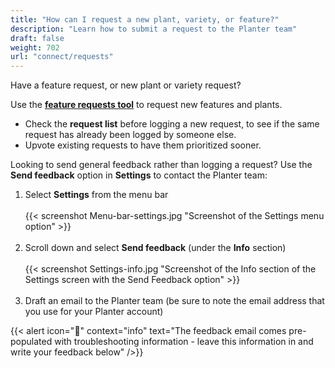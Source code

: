```yaml
---
title: "How can I request a new plant, variety, or feature?"
description: "Learn how to submit a request to the Planter team"
draft: false
weight: 702
url: "connect/requests"
---
```


Have a feature request, or new plant or variety request?

Use the [**feature requests tool**](https://planter.garden/requests) to request new features and plants.

- Check the **request list** before logging a new request, to see if the same request has already been logged by someone else.
- Upvote existing requests to have them prioritized sooner.

Looking to send general feedback rather than logging a request? Use the **Send feedback** option in **Settings** to contact the Planter team:
1. Select **Settings** from the menu bar<br /><br />
{{< screenshot Menu-bar-settings.jpg "Screenshot of the Settings menu option" >}}<br /><br />
2. Scroll down and select **Send feedback** (under the **Info** section)
<br /><br />
{{< screenshot Settings-info.jpg "Screenshot of the Info section of the Settings screen with the Send Feedback option" >}}<br /><br />
3. Draft an email to the Planter team (be sure to note the email address that you use for your Planter account)

{{< alert icon="🍎" context="info" text="The feedback email comes pre-populated with troubleshooting information - leave this information in and write your feedback below" />}}
